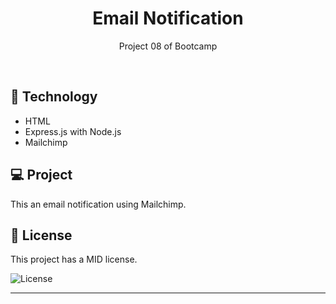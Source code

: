<h1 align="center"> Email Notification </h1>

<p align="center">
Project 08 of Bootcamp
</p>

<br>

## 🚀 Technology

- HTML
- Express.js with Node.js
- Mailchimp

## 💻 Project

This an email notification using Mailchimp.

## :memo: License

This project has a MID license.

<img alt="License" src="https://img.shields.io/static/v1?label=license&message=MIT&color=49AA26&labelColor=000000">


---
